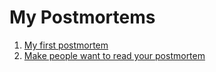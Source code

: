 # My Postmortems

1. [My first postmortem](https://docs.google.com/document/d/1JUtlqZoTfDfMyqxZfJN76BoUc8cuHU93TqD0rKv2jzs/edit?usp=sharing)
2. [Make people want to read your postmortem](https://docs.google.com/document/d/1IC0O7kAM6QvkEPPo12kreB-31jo06z3iiZl_sdUnW7s/edit?usp=sharing)
